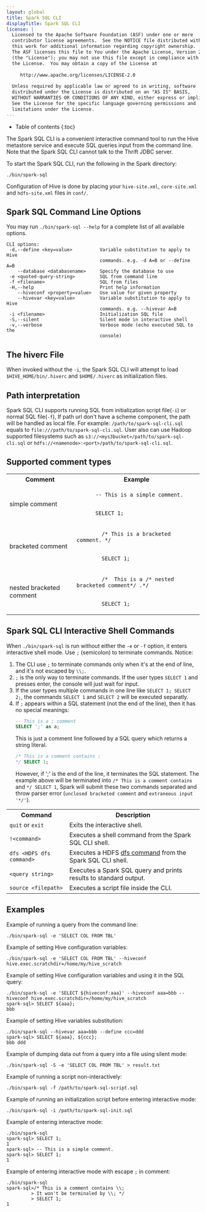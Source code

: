```yaml
---
layout: global
title: Spark SQL CLI
displayTitle: Spark SQL CLI
license: |
  Licensed to the Apache Software Foundation (ASF) under one or more
  contributor license agreements.  See the NOTICE file distributed with
  this work for additional information regarding copyright ownership.
  The ASF licenses this file to You under the Apache License, Version 2.0
  (the "License"); you may not use this file except in compliance with
  the License.  You may obtain a copy of the License at
 
     http://www.apache.org/licenses/LICENSE-2.0
 
  Unless required by applicable law or agreed to in writing, software
  distributed under the License is distributed on an "AS IS" BASIS,
  WITHOUT WARRANTIES OR CONDITIONS OF ANY KIND, either express or implied.
  See the License for the specific language governing permissions and
  limitations under the License.
---
```


* Table of contents
{:toc}


The Spark SQL CLI is a convenient interactive command tool to run the Hive metastore service and execute SQL
queries input from the command line. Note that the Spark SQL CLI cannot talk to the Thrift JDBC server.

To start the Spark SQL CLI, run the following in the Spark directory:

    ./bin/spark-sql

Configuration of Hive is done by placing your `hive-site.xml`, `core-site.xml` and `hdfs-site.xml` files in `conf/`.

## Spark SQL Command Line Options

You may run `./bin/spark-sql --help` for a complete list of all available options.

    CLI options:
     -d,--define <key=value>          Variable substitution to apply to Hive
                                      commands. e.g. -d A=B or --define A=B
        --database <databasename>     Specify the database to use
     -e <quoted-query-string>         SQL from command line
     -f <filename>                    SQL from files
     -H,--help                        Print help information
        --hiveconf <property=value>   Use value for given property
        --hivevar <key=value>         Variable substitution to apply to Hive
                                      commands. e.g. --hivevar A=B
     -i <filename>                    Initialization SQL file
     -S,--silent                      Silent mode in interactive shell
     -v,--verbose                     Verbose mode (echo executed SQL to the
                                      console)

## The hiverc File

When invoked without the `-i`, the Spark SQL CLI will attempt to load `$HIVE_HOME/bin/.hiverc` and `$HOME/.hiverc` as initialization files.

## Path interpretation

Spark SQL CLI supports running SQL from initialization script file(`-i`) or normal SQL file(`-f`), If path url don't have a scheme component, the path will be handled as local file.
For example: `/path/to/spark-sql-cli.sql` equals to `file:///path/to/spark-sql-cli.sql`. User also can use Hadoop supported filesystems such as `s3://<mys3bucket>/path/to/spark-sql-cli.sql` or `hdfs://<namenode>:<port>/path/to/spark-sql-cli.sql`.

## Supported comment types

<table class="table">
<tr><th>Comment</th><th>Example</th></tr>
<tr>
  <td>simple comment</td>
  <td>
  <code>
      -- This is a simple comment.
      <br>
      SELECT 1;
  </code>
  </td>
</tr>
<tr>
  <td>bracketed comment</td>
  <td>
    <code>
        /* This is a bracketed comment. */
        <br>
        SELECT 1;
    </code>
  </td>
</tr>
<tr>
  <td>nested bracketed comment</td>
  <td>
    <code>
        /*  This is a /* nested bracketed comment*/ .*/
        <br>
        SELECT 1;
    </code>
  </td>
</tr>
</table>

## Spark SQL CLI Interactive Shell Commands

When `./bin/spark-sql` is run without either the `-e` or `-f` option, it enters interactive shell mode.
Use `;` (semicolon) to terminate commands. Notice:
1. The CLI use `;` to terminate commands only when it's at the end of line, and it's not escaped by `\\;`.
2. `;` is the only way to terminate commands. If the user types `SELECT 1` and presses enter, the console will just wait for input.
3. If the user types multiple commands in one line like `SELECT 1; SELECT 2;`, the commands `SELECT 1` and `SELECT 2` will be executed separatly.
4. If `;` appears within a SQL statement (not the end of the line), then it has no special meanings:
   ```sql
   -- This is a ; comment
   SELECT ';' as a;
   ```
   This is just a comment line followed by a SQL query which returns a string literal.
   ```sql
   /* This is a comment contains ;
   */ SELECT 1;
   ```
   However, if ';' is the end of the line, it terminates the SQL statement. The example above will be terminated into  `/* This is a comment contains ` and `*/ SELECT 1`, Spark will submit these two commands separated and throw parser error (`unclosed bracketed comment` and `extraneous input '*/'`).

<table class="table">
<tr><th>Command</th><th>Description</th></tr>
<tr>
  <td><code>quit</code> or <code>exit</code></td>
  <td>Exits the interactive shell.</td>
</tr>
<tr>
  <td><code>!&lt;command&gt;</code></td>
  <td>Executes a shell command from the Spark SQL CLI shell.</td>
</tr>
<tr>
  <td><code>dfs &lt;HDFS dfs command&gt;</code></td>
  <td>Executes a HDFS <a href="https://hadoop.apache.org/docs/stable/hadoop-project-dist/hadoop-hdfs/HDFSCommands.html#dfs">dfs command</a> from the Spark SQL CLI shell.</td>
</tr>
<tr>
  <td><code>&lt;query string&gt;</code></td>
  <td>Executes a Spark SQL query and prints results to standard output.</td>
</tr>
<tr>
  <td><code>source &lt;filepath&gt;</code></td>
  <td>Executes a script file inside the CLI.</td>
</tr>
</table>

## Examples

Example of running a query from the command line:

    ./bin/spark-sql -e 'SELECT COL FROM TBL'

Example of setting Hive configuration variables:

    ./bin/spark-sql -e 'SELECT COL FROM TBL' --hiveconf hive.exec.scratchdir=/home/my/hive_scratch
    
Example of setting Hive configuration variables and using it in the SQL query:

    ./bin/spark-sql -e 'SELECT ${hiveconf:aaa}' --hiveconf aaa=bbb --hiveconf hive.exec.scratchdir=/home/my/hive_scratch
    spark-sql> SELECT ${aaa};
    bbb
    
Example of setting Hive variables substitution:
    
    ./bin/spark-sql --hivevar aaa=bbb --define ccc=ddd
    spark-sql> SELECT ${aaa}, ${ccc};
    bbb ddd

Example of dumping data out from a query into a file using silent mode:

    ./bin/spark-sql -S -e 'SELECT COL FROM TBL' > result.txt

Example of running a script non-interactively:

    ./bin/spark-sql -f /path/to/spark-sql-script.sql

Example of running an initialization script before entering interactive mode:

    ./bin/spark-sql -i /path/to/spark-sql-init.sql

Example of entering interactive mode:

    ./bin/spark-sql
    spark-sql> SELECT 1;
    1
    spark-sql> -- This is a simple comment.
    spark-sql> SELECT 1;
    1

Example of entering interactive mode with escape `;` in comment:

    ./bin/spark-sql
    spark-sql>/* This is a comment contains \\;
             > It won't be terminaled by \\; */
             > SELECT 1;
    1
